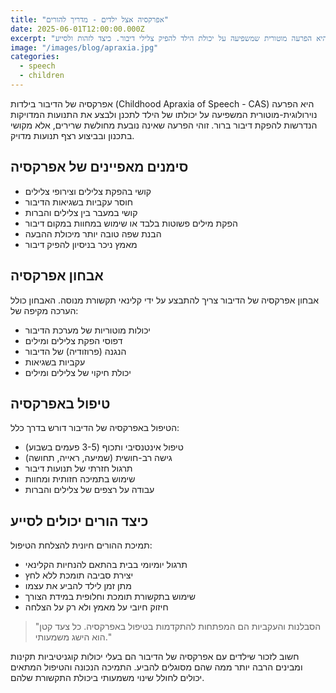 ```yaml
---
title: "אפרקסיה אצל ילדים - מדריך להורים"
date: 2025-06-01T12:00:00.000Z
excerpt: "אפרקסיה של הדיבור היא הפרעה מוטורית שמשפיעה על יכולת הילד להפיק צלילי דיבור. כיצד לזהות ולסייע?"
image: "/images/blog/apraxia.jpg"
categories:
  - speech
  - children
---
```


אפרקסיה של הדיבור בילדות (Childhood Apraxia of Speech - CAS) היא הפרעה נוירולוגית-מוטורית המשפיעה על יכולתו של הילד לתכנן ולבצע את התנועות המדויקות הנדרשות להפקת דיבור ברור. זוהי הפרעה שאינה נובעת מחולשת שרירים, אלא מקושי בתכנון ובביצוע רצף תנועות מדויק.

## סימנים מאפיינים של אפרקסיה

- קושי בהפקת צלילים וצירופי צלילים
- חוסר עקביות בשגיאות הדיבור
- קושי במעבר בין צלילים והברות
- הפקת מילים פשוטות בלבד או שימוש במחוות במקום דיבור
- הבנת שפה טובה יותר מיכולת ההבעה
- מאמץ ניכר בניסיון להפיק דיבור

## אבחון אפרקסיה

אבחון אפרקסיה של הדיבור צריך להתבצע על ידי קלינאי תקשורת מנוסה. האבחון כולל הערכה מקיפה של:

- יכולות מוטוריות של מערכת הדיבור
- דפוסי הפקת צלילים ומילים
- הנגנה (פרוזודיה) של הדיבור
- עקביות בשגיאות
- יכולת חיקוי של צלילים ומילים

## טיפול באפרקסיה

הטיפול באפרקסיה של הדיבור דורש בדרך כלל:

- טיפול אינטנסיבי ותכוף (3-5 פעמים בשבוע)
- גישה רב-חושית (שמיעה, ראייה, תחושה)
- תרגול חזרתי של תנועות דיבור
- שימוש בתמיכה חזותית ומחוות
- עבודה על רצפים של צלילים והברות

## כיצד הורים יכולים לסייע

תמיכת ההורים חיונית להצלחת הטיפול:

- תרגול יומיומי בבית בהתאם להנחיות הקלינאי
- יצירת סביבה תומכת ללא לחץ
- מתן זמן לילד להביע את עצמו
- שימוש בתקשורת תומכת וחלופית במידת הצורך
- חיזוק חיובי על מאמץ ולא רק על הצלחה

> "הסבלנות והעקביות הם המפתחות להתקדמות בטיפול באפרקסיה. כל צעד קטן הוא הישג משמעותי."

חשוב לזכור שילדים עם אפרקסיה של הדיבור הם בעלי יכולות קוגניטיביות תקינות ומבינים הרבה יותר ממה שהם מסוגלים להביע. התמיכה הנכונה והטיפול המתאים יכולים לחולל שינוי משמעותי ביכולת התקשורת שלהם.
